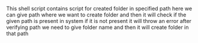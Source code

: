 This shell script contains script for created folder in specified path
here we can give path where we want to create folder and then it will check if the given path is present in system if it is not present it will throw an error
after verifying path we need to give folder name and then it will create folder in that path
